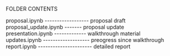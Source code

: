 FOLDER CONTENTS

proposal.ipynb ------------------ proposal draft              
proposal_update.ipynb ------- proposal update             
presentation.ipynb ------------- walkthrough material            
updates.ipynb ------------------- preogress since walkthrough         
report.ipynb ---------------------- detailed report       

